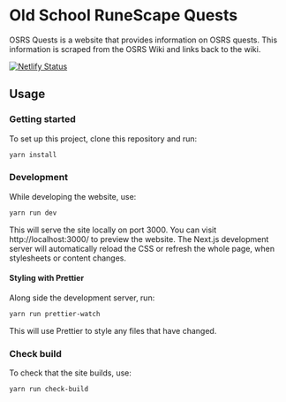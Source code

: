 # Old School RuneScape Quests

OSRS Quests is a website that provides information on OSRS quests. This information is scraped from the OSRS Wiki and links back to the wiki.

[![Netlify Status](https://api.netlify.com/api/v1/badges/e64c45b5-f543-47e7-9757-71e98ad92b4e/deploy-status)](https://app.netlify.com/sites/osrs-quests/deploys)

## Usage

### Getting started

To set up this project, clone this repository and run:

```bash
yarn install
```

### Development

While developing the website, use:

```bash
yarn run dev
```

This will serve the site locally on port 3000. You can visit http://localhost:3000/ to preview the website. The Next.js development server will automatically reload the CSS or refresh the whole page, when stylesheets or content changes.

#### Styling with Prettier

Along side the development server, run:

```bash
yarn run prettier-watch
```

This will use Prettier to style any files that have changed.

### Check build

To check that the site builds, use:

```bash
yarn run check-build
```
